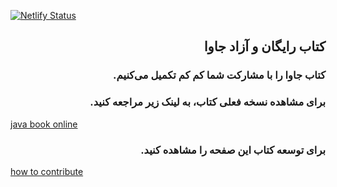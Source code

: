 
[![Netlify Status](https://travis-ci.com/javacup-ir/java.svg?branch=master)](https://travis-ci.com/javacup-ir/java.svg?branch=master)



## <div dir="rtl">کتاب رایگان و آزاد جاوا</div>

### <div dir="rtl">کتاب جاوا را با مشارکت شما کم کم تکمیل می‌کنیم.</div>

### <div dir="rtl"> برای مشاهده نسخه فعلی کتاب، به لینک زیر مراجعه کنید.</div>
[java book online](java.javacup.ir)



### <div dir="rtl"> برای توسعه کتاب این صفحه را مشاهده کنید.</div>

[how to contribute]()